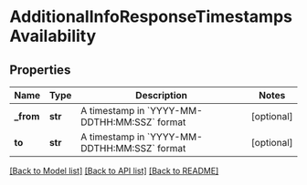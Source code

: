 # AdditionalInfoResponseTimestampsAvailability

## Properties
Name | Type | Description | Notes
------------ | ------------- | ------------- | -------------
**_from** | **str** | A timestamp in &#x60;YYYY-MM-DDTHH:MM:SSZ&#x60; format | [optional] 
**to** | **str** | A timestamp in &#x60;YYYY-MM-DDTHH:MM:SSZ&#x60; format | [optional] 

[[Back to Model list]](../README.md#documentation-for-models) [[Back to API list]](../README.md#documentation-for-api-endpoints) [[Back to README]](../README.md)


